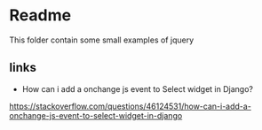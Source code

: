 # Readme

This folder contain some small examples of jquery


## links

* How can i add a onchange js event to Select widget in Django?

https://stackoverflow.com/questions/46124531/how-can-i-add-a-onchange-js-event-to-select-widget-in-django

